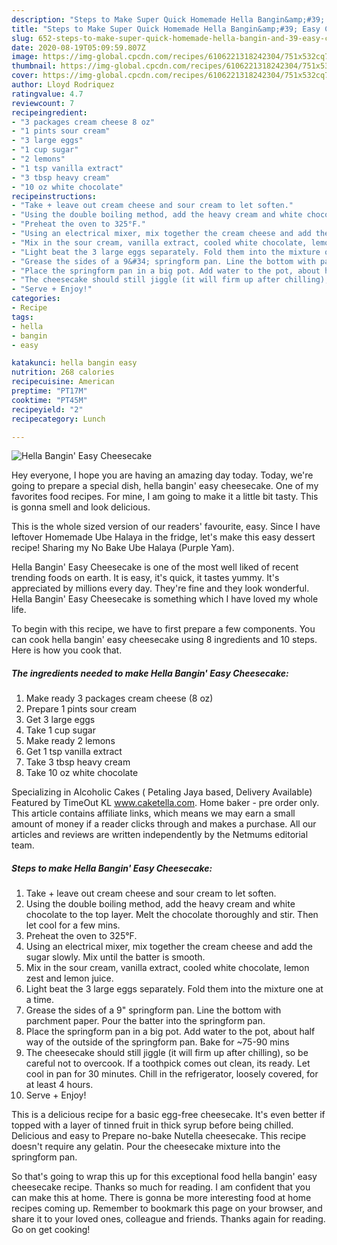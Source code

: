 ```yaml
---
description: "Steps to Make Super Quick Homemade Hella Bangin&amp;#39; Easy Cheesecake"
title: "Steps to Make Super Quick Homemade Hella Bangin&amp;#39; Easy Cheesecake"
slug: 652-steps-to-make-super-quick-homemade-hella-bangin-and-39-easy-cheesecake
date: 2020-08-19T05:09:59.807Z
image: https://img-global.cpcdn.com/recipes/6106221318242304/751x532cq70/hella-bangin-easy-cheesecake-recipe-main-photo.jpg
thumbnail: https://img-global.cpcdn.com/recipes/6106221318242304/751x532cq70/hella-bangin-easy-cheesecake-recipe-main-photo.jpg
cover: https://img-global.cpcdn.com/recipes/6106221318242304/751x532cq70/hella-bangin-easy-cheesecake-recipe-main-photo.jpg
author: Lloyd Rodriquez
ratingvalue: 4.7
reviewcount: 7
recipeingredient:
- "3 packages cream cheese 8 oz"
- "1 pints sour cream"
- "3 large eggs"
- "1 cup sugar"
- "2 lemons"
- "1 tsp vanilla extract"
- "3 tbsp heavy cream"
- "10 oz white chocolate"
recipeinstructions:
- "Take + leave out cream cheese and sour cream to let soften."
- "Using the double boiling method, add the heavy cream and white chocolate to the top layer. Melt the chocolate thoroughly and stir. Then let cool for a few mins."
- "Preheat the oven to 325°F."
- "Using an electrical mixer, mix together the cream cheese and add the sugar slowly. Mix until the batter is smooth."
- "Mix in the sour cream, vanilla extract, cooled white chocolate, lemon zest and lemon juice."
- "Light beat the 3 large eggs separately. Fold them into the mixture one at a time."
- "Grease the sides of a 9&#34; springform pan. Line the bottom with parchment paper. Pour the batter into the springform pan."
- "Place the springform pan in a big pot. Add water to the pot, about half way of the outside of the springform pan. Bake for ~75-90 mins"
- "The cheesecake should still jiggle (it will firm up after chilling), so be careful not to overcook. If a toothpick comes out clean, its ready. Let cool in pan for 30 minutes. Chill in the refrigerator, loosely covered, for at least 4 hours."
- "Serve + Enjoy!"
categories:
- Recipe
tags:
- hella
- bangin
- easy

katakunci: hella bangin easy 
nutrition: 268 calories
recipecuisine: American
preptime: "PT17M"
cooktime: "PT45M"
recipeyield: "2"
recipecategory: Lunch

---
```



![Hella Bangin&#39; Easy Cheesecake](https://img-global.cpcdn.com/recipes/6106221318242304/751x532cq70/hella-bangin-easy-cheesecake-recipe-main-photo.jpg)

Hey everyone, I hope you are having an amazing day today. Today, we're going to prepare a special dish, hella bangin&#39; easy cheesecake. One of my favorites food recipes. For mine, I am going to make it a little bit tasty. This is gonna smell and look delicious.

This is the whole sized version of our readers&#39; favourite, easy. Since I have leftover Homemade Ube Halaya in the fridge, let&#39;s make this easy dessert recipe! Sharing my No Bake Ube Halaya (Purple Yam).

Hella Bangin&#39; Easy Cheesecake is one of the most well liked of recent trending foods on earth. It is easy, it's quick, it tastes yummy. It's appreciated by millions every day. They're fine and they look wonderful. Hella Bangin&#39; Easy Cheesecake is something which I have loved my whole life.


To begin with this recipe, we have to first prepare a few components. You can cook hella bangin&#39; easy cheesecake using 8 ingredients and 10 steps. Here is how you cook that.

<!--inarticleads1-->

##### The ingredients needed to make Hella Bangin&#39; Easy Cheesecake:

1. Make ready 3 packages cream cheese (8 oz)
1. Prepare 1 pints sour cream
1. Get 3 large eggs
1. Take 1 cup sugar
1. Make ready 2 lemons
1. Get 1 tsp vanilla extract
1. Take 3 tbsp heavy cream
1. Take 10 oz white chocolate


Specializing in Alcoholic Cakes ( Petaling Jaya based, Delivery Available) Featured by TimeOut KL www.caketella.com. Home baker - pre order only. This article contains affiliate links, which means we may earn a small amount of money if a reader clicks through and makes a purchase. All our articles and reviews are written independently by the Netmums editorial team. 

<!--inarticleads2-->

##### Steps to make Hella Bangin&#39; Easy Cheesecake:

1. Take + leave out cream cheese and sour cream to let soften.
1. Using the double boiling method, add the heavy cream and white chocolate to the top layer. Melt the chocolate thoroughly and stir. Then let cool for a few mins.
1. Preheat the oven to 325°F.
1. Using an electrical mixer, mix together the cream cheese and add the sugar slowly. Mix until the batter is smooth.
1. Mix in the sour cream, vanilla extract, cooled white chocolate, lemon zest and lemon juice.
1. Light beat the 3 large eggs separately. Fold them into the mixture one at a time.
1. Grease the sides of a 9&#34; springform pan. Line the bottom with parchment paper. Pour the batter into the springform pan.
1. Place the springform pan in a big pot. Add water to the pot, about half way of the outside of the springform pan. Bake for ~75-90 mins
1. The cheesecake should still jiggle (it will firm up after chilling), so be careful not to overcook. If a toothpick comes out clean, its ready. Let cool in pan for 30 minutes. Chill in the refrigerator, loosely covered, for at least 4 hours.
1. Serve + Enjoy!


This is a delicious recipe for a basic egg-free cheesecake. It&#39;s even better if topped with a layer of tinned fruit in thick syrup before being chilled. Delicious and easy to Prepare no-bake Nutella cheesecake. This recipe doesn&#39;t require any gelatin. Pour the cheesecake mixture into the springform pan. 

So that's going to wrap this up for this exceptional food hella bangin&#39; easy cheesecake recipe. Thanks so much for reading. I am confident that you can make this at home. There is gonna be more interesting food at home recipes coming up. Remember to bookmark this page on your browser, and share it to your loved ones, colleague and friends. Thanks again for reading. Go on get cooking!
